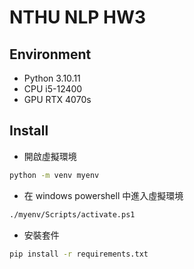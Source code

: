# NTHU NLP HW3

## Environment

- Python 3.10.11
- CPU i5-12400
- GPU RTX 4070s

## Install

- 開啟虛擬環境

```bash
python -m venv myenv
```

- 在 windows powershell 中進入虛擬環境

```bash
./myenv/Scripts/activate.ps1
```

- 安裝套件

```bash
pip install -r requirements.txt
```

